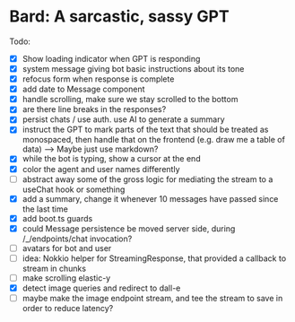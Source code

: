 # Bard: A sarcastic, sassy GPT

Todo:

- [x] Show loading indicator when GPT is responding
- [x] system message giving bot basic instructions about its tone
- [x] refocus form when response is complete
- [x] add date to Message component
- [x] handle scrolling, make sure we stay scrolled to the bottom
- [x] are there line breaks in the responses?
- [x] persist chats / use auth. use AI to generate a summary
- [x] instruct the GPT to mark parts of the text that should be treated
      as monospaced, then handle that on the frontend (e.g. draw me a table of data)
      --> Maybe just use markdown?
- [x] while the bot is typing, show a cursor at the end
- [x] color the agent and user names differently
- [ ] abstract away some of the gross logic for mediating the stream to a useChat hook or something
- [x] add a summary, change it whenever 10 messages have passed since the last time
- [x] add boot.ts guards 
- [x] could Message persistence be moved server side, during /_/endpoints/chat invocation?
- [ ] avatars for bot and user
- [ ] idea: Nokkio helper for StreamingResponse, that provided a callback to stream in chunks
- [ ] make scrolling elastic-y
- [x] detect image queries and redirect to dall-e
- [ ] maybe make the image endpoint stream, and tee the stream to save in order to reduce latency?
